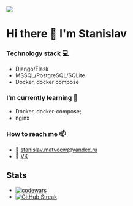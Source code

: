 ![](https://komarev.com/ghpvc/?username=MATwave)

# Hi there 👋 I'm Stanislav

### Technology stack 💻
 - Django/Flask
 - MSSQL/PostgreSQL/SQLite
 - Docker, docker compose
 
### I’m currently learning 🌱
 - Docker, docker-compose;
 - nginx
 
### How to reach me 📫
 - 📧 [stanislav.matveew@yandex.ru](stanislav.matveew@yandex.ru)
 - 💬 [VK](https://vk.com/matveev_stanislav)
<!--
- 🔭 I’m currently working on ...
- 👯 I’m looking to collaborate on ...
- 🤔 I’m looking for help with ...
- 💬 Ask me about ...

- 😄 Pronouns: ...
- ⚡ Fun fact: ...
-->
## Stats
- [![codewars](https://www.codewars.com/users/MATwave/badges/small)](https://www.codewars.com/users/MATwave)
- [![GitHub Streak](http://github-readme-streak-stats.herokuapp.com?user=Matwave&date_format=j%20M%5B%20Y%5D)](https://git.io/streak-stats)
